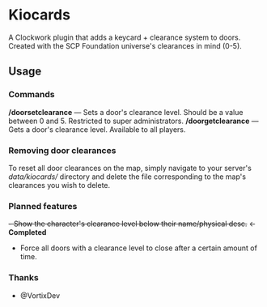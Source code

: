 # Kiocards

A Clockwork plugin that adds a keycard + clearance system to doors. Created with the SCP Foundation universe's clearances in mind (0-5).

## Usage

### Commands

**/doorsetclearance** — Sets a door's clearance level. Should be a value between 0 and 5. Restricted to super administrators.
**/doorgetclearance** — Gets a door's clearance level. Available to all players.

### Removing door clearances

To reset all door clearances on the map, simply navigate to your server's *data/kiocards/* directory and delete the file corresponding to the map's clearances you wish to delete.

### Planned features

~~- Show the character's clearance level below their name/physical desc.~~ <- **Completed**
- Force all doors with a clearance level to close after a certain amount of time.

### Thanks

- @VortixDev

